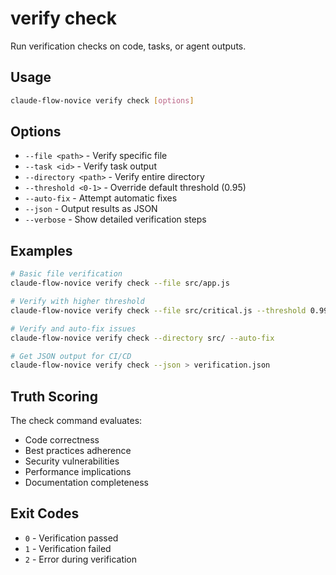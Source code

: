 # verify check

Run verification checks on code, tasks, or agent outputs.

## Usage

```bash
claude-flow-novice verify check [options]
```

## Options

- `--file <path>` - Verify specific file
- `--task <id>` - Verify task output
- `--directory <path>` - Verify entire directory
- `--threshold <0-1>` - Override default threshold (0.95)
- `--auto-fix` - Attempt automatic fixes
- `--json` - Output results as JSON
- `--verbose` - Show detailed verification steps

## Examples

```bash
# Basic file verification
claude-flow-novice verify check --file src/app.js

# Verify with higher threshold
claude-flow-novice verify check --file src/critical.js --threshold 0.99

# Verify and auto-fix issues
claude-flow-novice verify check --directory src/ --auto-fix

# Get JSON output for CI/CD
claude-flow-novice verify check --json > verification.json
```

## Truth Scoring

The check command evaluates:
- Code correctness
- Best practices adherence
- Security vulnerabilities
- Performance implications
- Documentation completeness

## Exit Codes

- `0` - Verification passed
- `1` - Verification failed
- `2` - Error during verification